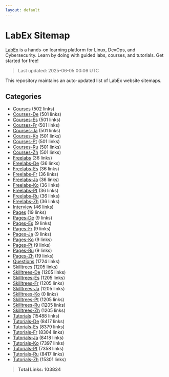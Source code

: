 ```yaml
---
layout: default
---
```


# LabEx Sitemap

[LabEx](https://labex.io) is a hands-on learning platform for Linux, DevOps, and Cybersecurity. Learn by doing with guided labs, courses, and tutorials. Get started for free!

> Last updated: 2025-06-05 00:06 UTC

This repository maintains an auto-updated list of LabEx website sitemaps.

## Categories

- [Courses](categories/courses.md) (502 links)
- [Courses-De](categories/courses-de.md) (501 links)
- [Courses-Es](categories/courses-es.md) (501 links)
- [Courses-Fr](categories/courses-fr.md) (501 links)
- [Courses-Ja](categories/courses-ja.md) (501 links)
- [Courses-Ko](categories/courses-ko.md) (501 links)
- [Courses-Pt](categories/courses-pt.md) (501 links)
- [Courses-Ru](categories/courses-ru.md) (501 links)
- [Courses-Zh](categories/courses-zh.md) (501 links)
- [Freelabs](categories/freelabs.md) (36 links)
- [Freelabs-De](categories/freelabs-de.md) (36 links)
- [Freelabs-Es](categories/freelabs-es.md) (36 links)
- [Freelabs-Fr](categories/freelabs-fr.md) (36 links)
- [Freelabs-Ja](categories/freelabs-ja.md) (36 links)
- [Freelabs-Ko](categories/freelabs-ko.md) (36 links)
- [Freelabs-Pt](categories/freelabs-pt.md) (36 links)
- [Freelabs-Ru](categories/freelabs-ru.md) (36 links)
- [Freelabs-Zh](categories/freelabs-zh.md) (36 links)
- [Interview](categories/interview.md) (46 links)
- [Pages](categories/pages.md) (19 links)
- [Pages-De](categories/pages-de.md) (9 links)
- [Pages-Es](categories/pages-es.md) (9 links)
- [Pages-Fr](categories/pages-fr.md) (9 links)
- [Pages-Ja](categories/pages-ja.md) (9 links)
- [Pages-Ko](categories/pages-ko.md) (9 links)
- [Pages-Pt](categories/pages-pt.md) (9 links)
- [Pages-Ru](categories/pages-ru.md) (9 links)
- [Pages-Zh](categories/pages-zh.md) (19 links)
- [Questions](categories/questions.md) (1724 links)
- [Skilltrees](categories/skilltrees.md) (1205 links)
- [Skilltrees-De](categories/skilltrees-de.md) (1205 links)
- [Skilltrees-Es](categories/skilltrees-es.md) (1205 links)
- [Skilltrees-Fr](categories/skilltrees-fr.md) (1205 links)
- [Skilltrees-Ja](categories/skilltrees-ja.md) (1205 links)
- [Skilltrees-Ko](categories/skilltrees-ko.md) (0 links)
- [Skilltrees-Pt](categories/skilltrees-pt.md) (1205 links)
- [Skilltrees-Ru](categories/skilltrees-ru.md) (1205 links)
- [Skilltrees-Zh](categories/skilltrees-zh.md) (1205 links)
- [Tutorials](categories/tutorials.md) (15488 links)
- [Tutorials-De](categories/tutorials-de.md) (8417 links)
- [Tutorials-Es](categories/tutorials-es.md) (8379 links)
- [Tutorials-Fr](categories/tutorials-fr.md) (8304 links)
- [Tutorials-Ja](categories/tutorials-ja.md) (8418 links)
- [Tutorials-Ko](categories/tutorials-ko.md) (7397 links)
- [Tutorials-Pt](categories/tutorials-pt.md) (7358 links)
- [Tutorials-Ru](categories/tutorials-ru.md) (8417 links)
- [Tutorials-Zh](categories/tutorials-zh.md) (15301 links)

> **Total Links: 103824**
